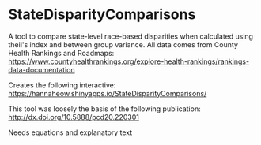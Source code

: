 # StateDisparityComparisons
A tool to compare state-level race-based disparities when calculated using theil's index and between group variance. All data comes from County Health Rankings and Roadmaps: https://www.countyhealthrankings.org/explore-health-rankings/rankings-data-documentation

Creates the following interactive: https://hannaheow.shinyapps.io/StateDisparityComparisons/

This tool was loosely the basis of the following publication: http://dx.doi.org/10.5888/pcd20.220301

Needs equations and explanatory text 
